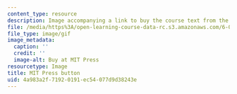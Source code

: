 ```yaml
---
content_type: resource
description: Image accompanying a link to buy the course text from the MIT Press.
file: /media/https%3A/open-learning-course-data-rc.s3.amazonaws.com/6-00-introduction-to-computer-science-and-programming-fall-2008/4a983a2f71920191ec54077d9d38243e_mp_logo.gif
file_type: image/gif
image_metadata:
  caption: ''
  credit: ''
  image-alt: Buy at MIT Press
resourcetype: Image
title: MIT Press button
uid: 4a983a2f-7192-0191-ec54-077d9d38243e
---
```

